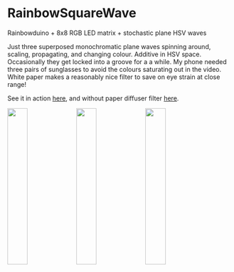 # RainbowSquareWave
Rainbowduino + 8x8 RGB LED matrix + stochastic plane HSV waves

Just three superposed monochromatic plane waves spinning around, scaling, propagating, and changing colour. Additive in HSV space. Occasionally they get locked into a groove for a a while. My phone needed three pairs of sunglasses to avoid the colours saturating out in the video. White paper makes a reasonably nice filter to save on eye strain at close range!

See it in action <a href=https://youtu.be/Qv-7BX784L8>here</a>, and without paper diffuser filter <a href=https://youtu.be/tqEnDjtZJe0>here</a>.

<img src="https://user-images.githubusercontent.com/25584653/111889980-249d5300-89dd-11eb-9b7b-79e100cd1d43.jpg" width=30% height=30%> <img src="https://user-images.githubusercontent.com/25584653/111889981-28c97080-89dd-11eb-91cc-52d93ee11b1c.jpg" width=30% height=30%> <img src="https://user-images.githubusercontent.com/25584653/111889982-2a933400-89dd-11eb-8ffc-7df3332a1b54.jpg" width=30% height=30%>


